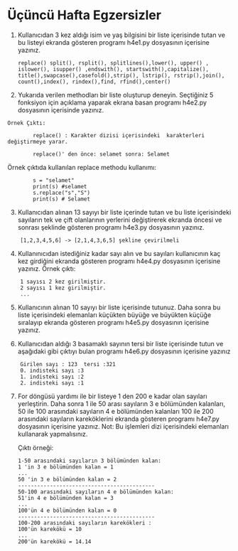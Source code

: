 # Üçüncü Hafta Egzersizler

1) Kullanıcıdan 3 kez aldığı isim ve yaş bilgisini bir liste içerisinde tutan ve bu listeyi ekranda gösteren programı h4e1.py dosyasının içerisine yazınız.


    ``` 
    replace() split(), rsplit(), splitlines(),lower(), upper() ,  
    islower(), isupper() ,endswith(), startswith(),capitalize(),   
    title(),swapcase(),casefold(),strip(), lstrip(), rstrip(),join(),
    count(),index(), rindex(),find, rfind(),center()
    ```
 2)   Yukarıda verilen methodları bir liste oluşturup deneyin.    Seçtiğiniz 5 fonksiyon için açıklama yaparak ekrana basan  programı h4e2.py dosyasının içerisinde yazınız.

    Örnek Çıktı:

```
        replace() : Karakter dizisi içerisindeki  karakterleri değiştirmeye yarar.

        replace()' den önce: selamet sonra: Selamet

```
Örnek çıktıda kullanılan replace methodu kullanımı:
    
```
        s = "selamet"
        print(s) #selamet
        s.replace("s","S")
        print(s) # Selamet
```

3) Kullanıcıdan alınan 13 sayıyı bir liste içerinde tutan ve bu liste içerisindeki sayıların tek ve çift olanlarının yerlerini değiştirerek ekranda öncesi ve sonrası şeklinde gösteren programı h4e3.py dosyasının yazınız. 
```
    [1,2,3,4,5,6] -> [2,1,4,3,6,5] şekline çevirilmeli
```

4) Kullanınıcıdan istediğiniz kadar sayı alın ve bu sayıları kullanıcının kaç kez girdiğini ekranda gösteren programı h4e4.py dosyasının içerisine yazınız.
Örnek çıktı:
```
    1 sayısı 2 kez girilmiştir.
    2 sayısı 1 kez girilmiştir.
    ...
```


5) Kullanıcının alınan 10 sayıyı bir liste içerisinde tutunuz. Daha sonra bu liste içerisindeki elemanları küçükten büyüğe ve büyükten küçüğe sıralayıp ekranda gösteren programı h4e5.py dosyasının içerisine yazınız.

6) Kullanıcıdan aldığı 3 basamaklı sayının tersi bir liste içerisinde tutun ve aşağıdaki gibi çıktıyı bulan programı h4e6.py dosyasının içerisine yazınız

```
    Girilen sayı : 123  tersi :321
    0. indisteki sayı :3
    1. indisteki sayı :2
    2. indisteki sayı :1
```

7) For döngüsü yardımı ile bir listeye 1 den 200 e kadar olan sayıları yerleştirin. Daha sonra 1 ile 50 arası sayıların 3 e bölümünden kalanları, 50 ile 100 arasındaki sayıların 4 e bölümünden kalanları 100 ile 200 arasındaki sayıların kareköklerini ekranda gösteren programı h4e7.py dosyasının içerisine yazınız. Not: Bu işlemleri dizi içerisindeki elemanları kullanarak yapmalısınız.

    Çıktı örneği:
    ```
    1-50 arasındaki sayıların 3 bölümünden kalan:
    1 'in 3 e bölümünden kalan = 1
    ...
    50 'in 3 e bölümünden kalan = 2
    -------------------------------------------
    50-100 arasındaki sayıların 4 e bölümünden kalan:
    51'in 4 e bölümünden kalan = 3
    ...
    100'ün 4 e bölümünden kalan = 0
    -------------------------------------------
    100-200 arasındaki sayıların karekökleri :
    100'ün karekökü = 10
    ...
    200'ün karekökü = 14.14
    ```
